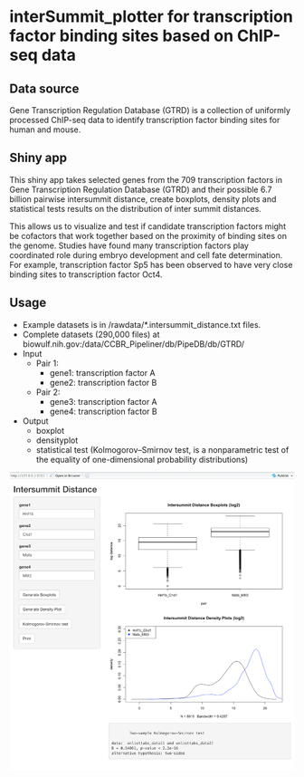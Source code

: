 interSummit_plotter for transcription factor binding sites based on ChIP-seq data
=======================


Data source
-----------
Gene Transcription Regulation Database (GTRD) is a collection of uniformly processed ChIP-seq data to identify transcription factor binding sites for human and mouse.


Shiny app
-----------
This shiny app takes selected genes from the 709 transcription factors in Gene Transcription Regulation Database (GTRD) and their possible 6.7 billion pairwise intersummit distance, create boxplots, density plots and statistical tests results on the distribution of inter summit distances. 

This allows us to visualize and test if candidate transcription factors might be cofactors that work together based on the proximity of binding sites on the genome. Studies have found many transcription factors play coordinated role during embryo development and cell fate determination. For example, transcription factor Sp5 has been observed to have very close binding sites to transcription factor Oct4. 


Usage
-----------

- Example datasets is in /rawdata/*.intersummit_distance.txt files. 
- Complete datasets (290,000 files) at biowulf.nih.gov:/data/CCBR_Pipeliner/db/PipeDB/db/GTRD/
- Input
  - Pair 1:
    - gene1: transcription factor A
    - gene2: transcription factor B
  - Pair 2:
    - gene3: transcription factor A
    - gene4: transcription factor B
- Output
  - boxplot
  - densityplot
  - statistical test (Kolmogorov–Smirnov test, is a nonparametric test of the equality of one-dimensional probability distributions)

![workflow chart](https://github.com/da-yin/ccbr872_ChIPseq/blob/master/UI.PNG)